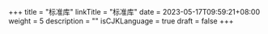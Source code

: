 +++
title = "标准库"
linkTitle = "标准库"
date = 2023-05-17T09:59:21+08:00
weight = 5
description = ""
isCJKLanguage = true
draft = false
+++